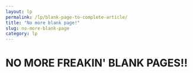 ```yaml
---
layout: lp
permalink: /lp/blank-page-to-complete-article/
title: "No more blank page!"
slug: no-more-blank-page
category: lp
---
```


<h1>NO MORE FREAKIN' BLANK PAGES!!</h1>